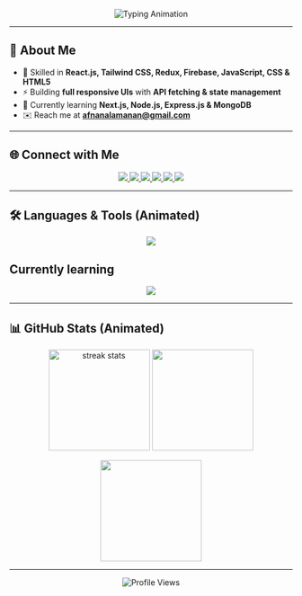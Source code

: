 <!-- Typing Banner Animation -->
<p align="center">
  <img src="https://readme-typing-svg.herokuapp.com?font=Fira+Code&pause=1000&color=00C2FF&center=true&vCenter=true&width=700&lines=Hi+%F0%9F%91%8B%2C+I'm+Afnan+Alam+(Anan);Front-end+Web+Developer;React+%7C+Tailwind+%7C+Redux+%7C+Firebase;Next.js+%7C+Node.js+%7C+Express+%7C+MongoDB;Always+Learning+New+Things!" alt="Typing Animation" />
</p>

---

## 🚀 About Me  
- 🌱 Skilled in **React.js, Tailwind CSS, Redux, Firebase, JavaScript, CSS & HTML5**  
- ⚡ Building **full responsive UIs** with **API fetching & state management**  
- 📖 Currently learning **Next.js, Node.js, Express.js & MongoDB**  
- ✉️ Reach me at **afnanalamanan@gmail.com**

---
## 🌐 Connect with Me  
<p align="center">
  <a href="https://anan-a.vercel.app/" target="_blank">
    <img src="https://img.shields.io/badge/Portfolio-FF5722?style=for-the-badge&logo=vercel&logoColor=white&labelColor=000000" />
  </a>
  <a href="https://facebook.com/profile.php?id=100075081511990" target="_blank">
    <img src="https://img.shields.io/badge/Facebook-1877F2?style=for-the-badge&logo=facebook&logoColor=white&labelColor=000000&cacheSeconds=3600" />
  </a>
  <a href="https://instagram.com/itsanan.0" target="_blank">
    <img src="https://img.shields.io/badge/Instagram-E4405F?style=for-the-badge&logo=instagram&logoColor=white&labelColor=000000" />
  </a>
  <a href="https://github.com/imafnan" target="_blank">
    <img src="https://img.shields.io/badge/GitHub-000000?style=for-the-badge&logo=github&logoColor=white" />
  </a>
  <a href="https://twitter.com/afnan_alam_99" target="_blank">
    <img src="https://img.shields.io/badge/Twitter-1DA1F2?style=for-the-badge&logo=twitter&logoColor=white" />
  </a>
  <a href="https://linkedin.com/in/afnan-alam-anan-608552339" target="_blank">
    <img src="https://img.shields.io/badge/LinkedIn-0A66C2?style=for-the-badge&logo=linkedin&logoColor=white" />
  </a>
</p>


---

## 🛠️ Languages & Tools (Animated)  
<p align="center">
  <img src="https://skillicons.dev/icons?i=react,redux,tailwind,bootstrap,html,css,js,git,firebase,figma" />
</p>

## Currently learning
<p align="center">
  <img src="https://skillicons.dev/icons?i=,nodejs,ts,nextjs,postman,express,mongodb,mysql,astro,redis,docker" />
</p>




---

## 📊 GitHub Stats (Animated)  
<p align="center">
  <img src="https://github-readme-streak-stats.herokuapp.com/?user=imafnan&theme=radical&hide_border=true&background=0D1117" alt="streak stats" height="180px"/>
  <img src="https://github-readme-stats.vercel.app/api?username=imafnan&show_icons=true&theme=radical&hide_border=true&bg_color=0D1117" height="180px"/>
</p>

<p align="center">
  <img src="https://github-readme-stats.vercel.app/api/top-langs/?username=imafnan&layout=compact&theme=radical&hide_border=true&bg_color=0D1117" height="180px"/>
</p>



---



<p align="center">
  <!-- Profile Views Counter (Dynamic) -->
  <img src="https://komarev.com/ghpvc/?username=imafnan&style=for-the-badge&color=00C2FF" alt="Profile Views"/>
</p>
